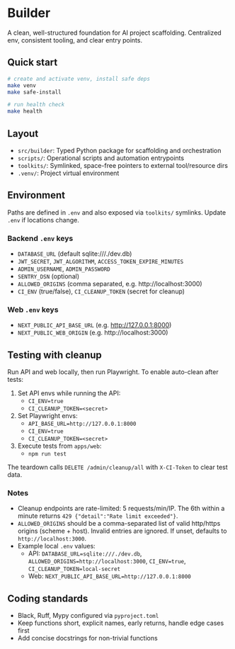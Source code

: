 # Builder

A clean, well-structured foundation for AI project scaffolding. Centralized env, consistent tooling, and clear entry points.

## Quick start

```bash
# create and activate venv, install safe deps
make venv
make safe-install

# run health check
make health
```

## Layout

- `src/builder`: Typed Python package for scaffolding and orchestration
- `scripts/`: Operational scripts and automation entrypoints
- `toolkits/`: Symlinked, space-free pointers to external tool/resource dirs
- `.venv/`: Project virtual environment

## Environment

Paths are defined in `.env` and also exposed via `toolkits/` symlinks. Update `.env` if locations change.

### Backend `.env` keys

- `DATABASE_URL` (default sqlite:///./dev.db)
- `JWT_SECRET`, `JWT_ALGORITHM`, `ACCESS_TOKEN_EXPIRE_MINUTES`
- `ADMIN_USERNAME`, `ADMIN_PASSWORD`
- `SENTRY_DSN` (optional)
- `ALLOWED_ORIGINS` (comma separated, e.g. http://localhost:3000)
- `CI_ENV` (true/false), `CI_CLEANUP_TOKEN` (secret for cleanup)

### Web `.env` keys

- `NEXT_PUBLIC_API_BASE_URL` (e.g. http://127.0.0.1:8000)
- `NEXT_PUBLIC_WEB_ORIGIN` (e.g. http://localhost:3000)

## Testing with cleanup

Run API and web locally, then run Playwright. To enable auto-clean after tests:

1. Set API envs while running the API:
   - `CI_ENV=true`
   - `CI_CLEANUP_TOKEN=<secret>`
2. Set Playwright envs:
   - `API_BASE_URL=http://127.0.0.1:8000`
   - `CI_ENV=true`
   - `CI_CLEANUP_TOKEN=<secret>`
3. Execute tests from `apps/web`:
   - `npm run test`

The teardown calls `DELETE /admin/cleanup/all` with `X-CI-Token` to clear test data.

### Notes

- Cleanup endpoints are rate-limited: 5 requests/min/IP. The 6th within a minute returns `429 {"detail":"Rate limit exceeded"}`.
- `ALLOWED_ORIGINS` should be a comma-separated list of valid http/https origins (scheme + host). Invalid entries are ignored. If unset, defaults to `http://localhost:3000`.
- Example local `.env` values:
  - API: `DATABASE_URL=sqlite:///./dev.db`, `ALLOWED_ORIGINS=http://localhost:3000`, `CI_ENV=true`, `CI_CLEANUP_TOKEN=local-secret`
  - Web: `NEXT_PUBLIC_API_BASE_URL=http://127.0.0.1:8000`


## Coding standards

- Black, Ruff, Mypy configured via `pyproject.toml`
- Keep functions short, explicit names, early returns, handle edge cases first
- Add concise docstrings for non-trivial functions

